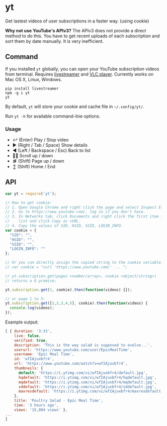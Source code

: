 yt
==

Get lastest videos of user subscriptions in a faster way. (using cookie)

**Why not use YouTube's APIv3?** The APIv3 does not provide a direct method
to do this. You have to get recent uploads of each subscription and sort them
by date manually. It is very inefficient.

## Command

If you installed `yt` globally, you can open your YouTube subscription videos
from terminal. Requires [livestreamer](https://github.com/chrippa/livestreamer)
and [VLC player](http://www.videolan.org/vlc/).
Currently works on Mac OS X, Linux, Windows.

```
pip install livestreamer
npm -g i yt
yt
```

By default, `yt` will store your cookie and cache file in `~/.config/yt/`.

Run `yt -h` for available command-line options.

### Usage

* :leftwards_arrow_with_hook: (Enter) Play / Stop video
* :arrow_forward: (Right / Tab / Space) Show details
* :arrow_backward: (Left / Backspace / Esc) Back to list
* :arrow_up_small::arrow_down_small: Scroll up / down
* :arrow_double_up::arrow_double_down: (Shift) Page up / down
* :arrow_up_down: (Shift) Home / End

## API

```js
var yt = require('yt');

// How to get cookie:
// 1. Open Google Chrome and right click the page and select Inspect Element.
// 2. Go to https://www.youtube.com/, log in if you don't have.
// 3. In Networks tab, click Documents and right click the first item in the
//    list and click Copy as cURL.
// 4. Copy the values of SID, HSID, SSID, LOGIN_INFO.
var cookie = {
  "SID": "",
  "HSID": "",
  "SSID": "",
  "LOGIN_INFO": ""
};

// Or you can directly assign the copied string to the cookie variable:
// var cookie = "curl 'https://www.youtube.com/' ... ";

// yt.subscription.get(pages <number/array>, cookie <object/string>)
// returns a Q promise;

yt.subscription.get(1, cookie).then(function(videos) {});

// or page 1 to 5:
yt.subscription.get([1,2,3,4,5], cookie).then(function(videos) {
  console.log(videos);
});
```

Example output:

```js
[ { duration: '3:33',
    live: false,
    verified: true,
    description: 'This is the way salad is supposed to evolve...',
    userurl: 'https://www.youtube.com/user/EpicMealTime',
    username: 'Epic Meal Time',
    id: 'wfIAjuxbfr4',
    url: 'https://www.youtube.com/watch?v=wfIAjuxbfr4',
    thumbnails: {
      default: 'https://i.ytimg.com/vi/wfIAjuxbfr4/default.jpg',
      hqdefault: 'https://i.ytimg.com/vi/wfIAjuxbfr4/hqdefault.jpg',
      mqdefault: 'https://i.ytimg.com/vi/wfIAjuxbfr4/mqdefault.jpg',
      sddefault: 'https://i.ytimg.com/vi/wfIAjuxbfr4/sddefault.jpg',
      maxresdefault: 'https://i.ytimg.com/vi/wfIAjuxbfr4/maxresdefault.jpg'
    },
    title: 'Poultry Salad - Epic Meal Time',
    time: '3 hours ago',
    views: '15,804 views' },
...
]
```
